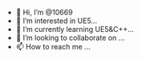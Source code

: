 - 👋 Hi, I’m @10669
- 👀 I’m interested in UE5...
- 🌱 I’m currently learning UE5&C++...
- 💞️ I’m looking to collaborate on ...
- 📫 How to reach me ...

<!---
10669/10669 is a ✨ special ✨ repository because its `README.md` (this file) appears on your GitHub profile.
You can click the Preview link to take a look at your changes.
--->
